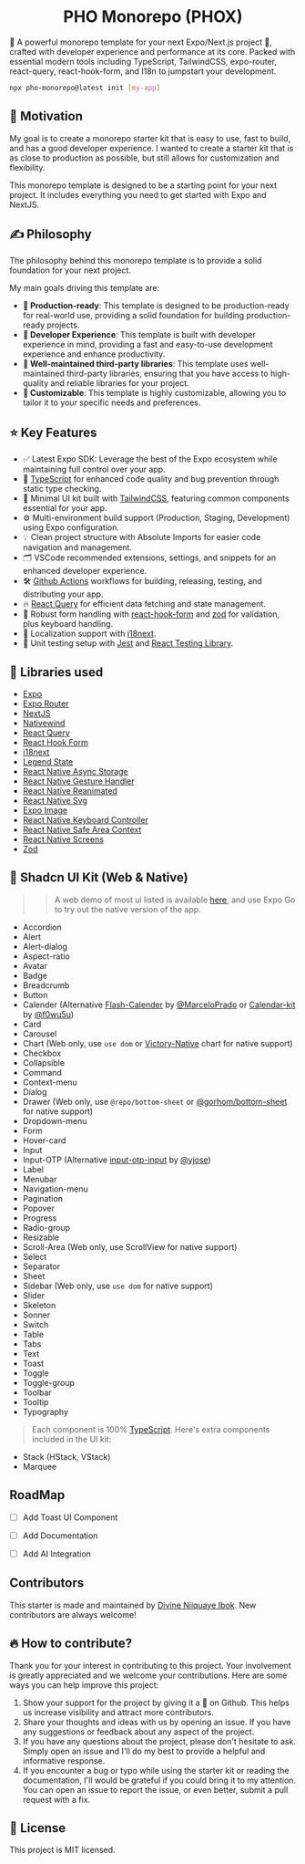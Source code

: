 <h1 align="center">
  PHO Monorepo (PHOX)
</h1>

🚀 A powerful monorepo template for your next Expo/Next.js project 🚀, crafted with developer experience and performance at its core. Packed with essential modern tools including TypeScript, TailwindCSS, expo-router, react-query, react-hook-form, and I18n to jumpstart your development.


```sh
npx pho-monorepo@latest init [my-app]
```


## 🚀 Motivation

My goal is to create a monorepo starter kit that is easy to use, fast to build, and has a good developer experience. I wanted to create a starter kit that is as close to production as possible, but still allows for customization and flexibility.

This monorepo template is designed to be a starting point for your next project. It includes everything you need to get started with Expo and NextJS.

## ✍️ Philosophy

The philosophy behind this monorepo template is to provide a solid foundation for your next project.

My main goals driving this template are:

- **🚀 Production-ready**: This template is designed to be production-ready for real-world use, providing a solid foundation for building production-ready projects.
- **💪 Developer Experience**: This template is built with developer experience in mind, providing a fast and easy-to-use development experience and enhance productivity.
- **💪 Well-maintained third-party libraries**: This template uses well-maintained third-party libraries, ensuring that you have access to high-quality and reliable libraries for your project.
- **💪 Customizable**: This template is highly customizable, allowing you to tailor it to your specific needs and preferences.


## ⭐ Key Features

- ✅ Latest Expo SDK: Leverage the best of the Expo ecosystem while maintaining full control over your app.
- 🎉 [TypeScript](https://www.typescriptlang.org/) for enhanced code quality and bug prevention through static type checking.
- 💅 Minimal UI kit built with [TailwindCSS](https://www.nativewind.dev/), featuring common components essential for your app.
- ⚙️ Multi-environment build support (Production, Staging, Development) using Expo configuration.
- 💡 Clean project structure with Absolute Imports for easier code navigation and management.
- 🗂 VSCode recommended extensions, settings, and snippets for an enhanced developer experience.
- 🛠 [Github Actions](https://github.com/features/actions) workflows for building, releasing, testing, and distributing your app.
- 🔥 [React Query](https://react-query.tanstack.com/) for efficient data fetching and state management.
- 🧵 Robust form handling with [react-hook-form](https://react-hook-form.com/) and [zod](https://github.com/colinhacks/zod) for validation, plus keyboard handling.
- 🎯 Localization support with [i18next](https://www.i18next.com/).
- 🧪 Unit testing setup with [Jest](https://jestjs.io/) and [React Testing Library](https://testing-library.com/docs/react-testing-library/intro/).


## 💎 Libraries used

- [Expo](https://docs.expo.io/)
- [Expo Router](https://docs.expo.dev/router/introduction/)
- [NextJS](https://nextjs.org/)
- [Nativewind](https://www.nativewind.dev/v4/overview)
- [React Query](https://tanstack.com/query/v4)
- [React Hook Form](https://react-hook-form.com/)
- [i18next](https://www.i18next.com/)
- [Legend State](https://github.com/LegendApp/legend-state)
- [React Native Async Storage](https://github.com/react-native-async-storage/async-storage)
- [React Native Gesture Handler](https://docs.swmansion.com/react-native-gesture-handler/docs/)
- [React Native Reanimated](https://docs.swmansion.com/react-native-reanimated/docs/)
- [React Native Svg](https://github.com/software-mansion/react-native-svg)
- [Expo Image](https://docs.expo.dev/versions/unversioned/sdk/image/)
- [React Native Keyboard Controller](https://github.com/kirillzyusko/react-native-keyboard-controller)
- [React Native Safe Area Context](https://github.com/th3rdwave/react-native-safe-area-context)
- [React Native Screens](https://github.com/software-mansion/react-native-screens)
- [Zod](https://zod.dev/)


## 💅 Shadcn UI Kit (Web & Native)

>> A web demo of most ui listed is available [here](https://pho-monorepo.vercel.app/), and use Expo Go to try out the native version of the app.

- Accordion
- Alert
- Alert-dialog
- Aspect-ratio
- Avatar
- Badge
- Breadcrumb
- Button
- Calender (Alternative [Flash-Calender](https://github.com/MarceloPrado/flash-calendar) by [@MarceloPrado](https://github.com/MarceloPrado) or [Calendar-kit](https://github.com/f0wu5u/calendar-kit) by [@f0wu5u](https://github.com/f0wu5u))
- Card
- Carousel
- Chart (Web only, use `use dom` or [Victory-Native](https://github.com/FormidableLabs/victory-native-xl) chart for native support)
- Checkbox
- Collapsible
- Command
- Context-menu
- Dialog
- Drawer (Web only, use `@repo/bottom-sheet` or [@gorhom/bottom-sheet](https://github.com/gorhom/react-native-bottom-sheet) for native support)
- Dropdown-menu
- Form
- Hover-card
- Input
- Input-OTP (Alternative [input-otp-input](https://github.com/yjose/input-otp-native) by [@yjose](https://github.com/yjose))
- Label
- Menubar
- Navigation-menu
- Pagination
- Popover
- Progress
- Radio-group
- Resizable
- Scroll-Area (Web only, use ScrollView for native support)
- Select
- Separator
- Sheet
- Sidebar (Web only, use `use dom` for native support)
- Slider
- Skeleton
- Sonner
- Switch
- Table
- Tabs
- Text
- Toast
- Toggle
- Toggle-group
- Toolbar
- Tooltip
- Typography

> Each component is 100% [TypeScript](https://www.typescriptlang.org/). Here's extra components included in the UI kit:

- Stack (HStack, VStack)
- Marquee


## RoadMap

- [ ] Add Toast UI Component
- [ ] Add Documentation
- [ ] Add AI Integration


## Contributors

This starter is made and maintained by [Divine Niiquaye Ibok](https://github.com/divineniiquaye). New contributors are always welcome!

## 🔥 How to contribute?

Thank you for your interest in contributing to this project. Your involvement is greatly appreciated and we welcome your contributions. Here are some ways you can help improve this project:

1. Show your support for the project by giving it a 🌟 on Github. This helps us increase visibility and attract more contributors.
2. Share your thoughts and ideas with us by opening an issue. If you have any suggestions or feedback about any aspect of the project.
3. If you have any questions about the project, please don't hesitate to ask. Simply open an issue and I'll do my best to provide a helpful and informative response.
4. If you encounter a bug or typo while using the starter kit or reading the documentation, I'll would be grateful if you could bring it to my attention. You can open an issue to report the issue, or even better, submit a pull request with a fix.

## 🔖 License

This project is MIT licensed.
